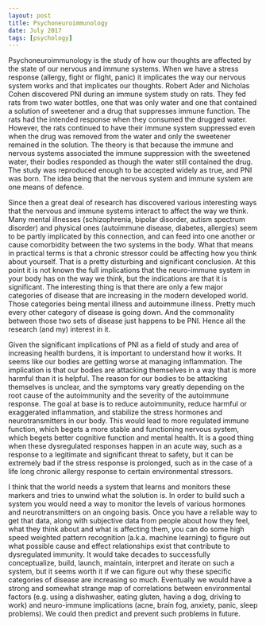 ```yaml
---
layout: post
title: Psychoneuroimmunology
date: July 2017
tags: [psychology]
---
```

Psychoneuroimmunology is the study of how our thoughts are affected by the state of our nervous and immune systems. When we have a stress response (allergy, fight or flight, panic) it implicates the way our nervous system works and that implicates our thoughts. Robert Ader and Nicholas Cohen discovered PNI during an immune system study on rats. They fed rats from two water bottles, one that was only water and one that contained a solution of sweetener and a drug that suppresses immune function. The rats had the intended response when they consumed the drugged water. However, the rats continued to have their immune system suppressed even when the drug was removed from the water and only the sweetener remained in the solution. The theory is that because the immune and nervous systems associated the immune suppression with the sweetened water, their bodies responded as though the water still contained the drug. The study was reproduced enough to be accepted widely as true, and PNI was born. The idea being that the nervous system and immune system are one means of defence.

Since then a great deal of research has discovered various interesting ways that the nervous and immune systems interact to affect the way we think. Many mental illnesses (schizophrenia, bipolar disorder, autism spectrum disorder) and physical ones (autoimmune disease, diabetes, allergies) seem to be partly implicated by this connection, and can feed into one another or cause comorbidity between the two systems in the body. What that means in practical terms is that a chronic stressor could be affecting how you think about yourself. That is a pretty disturbing and significant conclusion. At this point it is not known the full implications that the neuro-immune system in your body has on the way we think, but the indications are that it is significant. The interesting thing is that there are only a few major categories of disease that are increasing in the modern developed world. Those categories being mental illness and autoimmune illness. Pretty much every other category of disease is going down. And the commonality between those two sets of disease just happens to be PNI. Hence all the research (and my) interest in it.

Given the significant implications of PNI as a field of study and area of increasing health burdens, it is important to understand how it works. It seems like our bodies are getting worse at managing inflammation. The implication is that our bodies are attacking themselves in a way that is more harmful than it is helpful. The reason for our bodies to be attacking themselves is unclear, and the symptoms vary greatly depending on the root cause of the autoimmunity and the severity of the autoimmune response. The goal at base is to reduce autoimmunity, reduce harmful or exaggerated inflammation, and stabilize the stress hormones and neurotransmitters in our body. This would lead to more regulated immune function, which begets a more stable and functioning nervous system, which begets better cognitive function and mental health. It is a good thing when these dysregulated responses happen in an acute way, such as a response to a legitimate and significant threat to safety, but it can be extremely bad if the stress response is prolonged, such as in the case of a life long chronic allergy response to certain environmental stressors.

I think that the world needs a system that learns and monitors these markers and tries to unwind what the solution is. In order to build such a system you would need a way to monitor the levels of various hormones and neurotransmitters on an ongoing basis. Once you have a reliable way to get that data, along with subjective data from people about how they feel, what they think about and what is affecting them, you can do some high speed weighted pattern recognition (a.k.a. machine learning) to figure out what possible cause and effect relationships exist that contribute to dysregulated immunity. It would take decades to successfully conceptualize, build, launch, maintain, interpret and iterate on such a system, but it seems worth it if we can figure out why these specific categories of disease are increasing so much. Eventually we would have a strong and somewhat strange map of correlations between environmental factors (e.g. using a dishwasher, eating gluten, having a dog, driving to work) and neuro-immune implications (acne, brain fog, anxiety, panic, sleep problems). We could then predict and prevent such problems in future.
